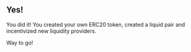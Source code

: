 ## Yes! 

You did it! You created your own ERC20 token, created a liquid pair and incentivized new liquidity providers.

Way to go!